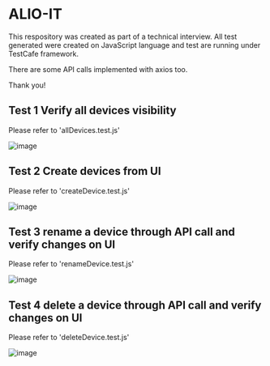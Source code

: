 # ALIO-IT

This respository was created as part of a technical interview. All test generated were created on JavaScript language and test are running under TestCafe framework.

There are some API calls implemented with axios too.


Thank you!


## Test 1 Verify all devices visibility

Please refer to 'allDevices.test.js' 

![image](https://user-images.githubusercontent.com/23301923/192123128-96bcb118-46b8-441b-9140-9ff36d402e1d.png)


## Test 2 Create devices from UI

Please refer to 'createDevice.test.js' 

![image](https://user-images.githubusercontent.com/23301923/192123184-1f858726-1b17-4696-ad16-56f742ae9d40.png)

## Test 3 rename a device through API call and verify changes on UI

Please refer to 'renameDevice.test.js' 

![image](https://user-images.githubusercontent.com/23301923/192123218-5531ea04-086d-4e39-94e0-7ba191d10b82.png)

## Test 4 delete a device through API call and verify changes on UI

Please refer to 'deleteDevice.test.js' 

![image](https://user-images.githubusercontent.com/23301923/192123244-0b644fc8-f4cd-4b23-9f09-ebef59eea64a.png)


